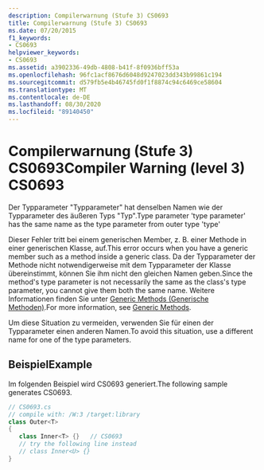 ```yaml
---
description: Compilerwarnung (Stufe 3) CS0693
title: Compilerwarnung (Stufe 3) CS0693
ms.date: 07/20/2015
f1_keywords:
- CS0693
helpviewer_keywords:
- CS0693
ms.assetid: a3902336-49db-4808-b41f-8f0936bff53a
ms.openlocfilehash: 96fc1acf8676d6048d9247023dd343b99861c194
ms.sourcegitcommit: d579fb5e4b46745fd0f1f8874c94c6469ce58604
ms.translationtype: MT
ms.contentlocale: de-DE
ms.lasthandoff: 08/30/2020
ms.locfileid: "89140450"
---
```

# <a name="compiler-warning-level-3-cs0693"></a><span data-ttu-id="04de6-103">Compilerwarnung (Stufe 3) CS0693</span><span class="sxs-lookup"><span data-stu-id="04de6-103">Compiler Warning (level 3) CS0693</span></span>
<span data-ttu-id="04de6-104">Der Typparameter "Typparameter" hat denselben Namen wie der Typparameter des äußeren Typs "Typ".</span><span class="sxs-lookup"><span data-stu-id="04de6-104">Type parameter 'type parameter' has the same name as the type parameter from outer type 'type'</span></span>  
  
 <span data-ttu-id="04de6-105">Dieser Fehler tritt bei einem generischen Member, z. B. einer Methode in einer generischen Klasse, auf.</span><span class="sxs-lookup"><span data-stu-id="04de6-105">This error occurs when you have a generic member such as a method inside a generic class.</span></span> <span data-ttu-id="04de6-106">Da der Typparameter der Methode nicht notwendigerweise mit dem Typparameter der Klasse übereinstimmt, können Sie ihm nicht den gleichen Namen geben.</span><span class="sxs-lookup"><span data-stu-id="04de6-106">Since the method's type parameter is not necessarily the same as the class's type parameter, you cannot give them both the same name.</span></span> <span data-ttu-id="04de6-107">Weitere Informationen finden Sie unter [Generic Methods (Generische Methoden)](../programming-guide/generics/generic-methods.md).</span><span class="sxs-lookup"><span data-stu-id="04de6-107">For more information, see [Generic Methods](../programming-guide/generics/generic-methods.md).</span></span>  
  
 <span data-ttu-id="04de6-108">Um diese Situation zu vermeiden, verwenden Sie für einen der Typparameter einen anderen Namen.</span><span class="sxs-lookup"><span data-stu-id="04de6-108">To avoid this situation, use a different name for one of the type parameters.</span></span>  
  
## <a name="example"></a><span data-ttu-id="04de6-109">Beispiel</span><span class="sxs-lookup"><span data-stu-id="04de6-109">Example</span></span>  
 <span data-ttu-id="04de6-110">Im folgenden Beispiel wird CS0693 generiert.</span><span class="sxs-lookup"><span data-stu-id="04de6-110">The following sample generates CS0693.</span></span>  
  
```csharp  
// CS0693.cs  
// compile with: /W:3 /target:library  
class Outer<T>  
{  
   class Inner<T> {}   // CS0693  
   // try the following line instead  
   // class Inner<U> {}  
}  
```
